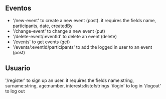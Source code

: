 ## Eventos

- '/new-event' to create a new event (post). it requires the fields name, participants, date, createdBy
- '/change-event' to change a new event (put)
- '/delete-event/:eventId' to delete an event (delete)
- '/events' to get events (get)
- '/events/:eventId/participants' to add the logged in user to an event (post)

## Usuario

'/register' to sign up an user. it requires the fields name:string, surname:string, age:number, interests:listofstrings
'/login' to log in
'/logout' to log out

